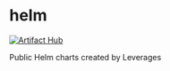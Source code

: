# helm

[![Artifact Hub](https://img.shields.io/endpoint?url=https://artifacthub.io/badge/repository/postgresql-helm)](https://artifacthub.io/packages/search?repo=postgresql-helm)

Public Helm charts created by Leverages
